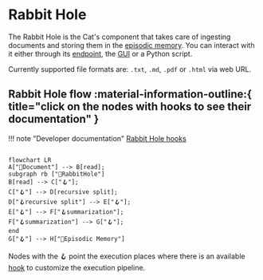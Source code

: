 # Rabbit Hole

The Rabbit Hole is the Cat's component that takes care of ingesting documents and storing them in the [episodic memory](../memory/long_term_memory.md).
You can interact with it either through its [endpoint](../../technical/basics/basics.md), the [GUI](../../technical/basics/admin-interface.md) or a Python script.

Currently supported file formats are: `.txt`, `.md`, `.pdf` or `.html` via web URL.

## Rabbit Hole flow :material-information-outline:{ title="click on the nodes with hooks to see their documentation" }

!!! note "Developer documentation"
    [Rabbit Hole hooks](../../technical/API_Documentation/mad_hatter/core_plugin/hooks/rabbithole.md)

```mermaid

flowchart LR
A["📄Document"] --> B[read];
subgraph rb ["🐰RabbitHole"]
B[read] --> C["🪝"];
C["🪝"] --> D[recursive split];
D["🪝recursive split"] --> E["🪝"];
E["🪝"] --> F["🪝summarization"];
F["🪝summarization"] --> G["🪝"];
end
G["🪝"] --> H["🐘Episodic Memory"] 
```

Nodes with the :hook: point the execution places where there is an available [hook](../plugins.md) to customize the execution pipeline.
